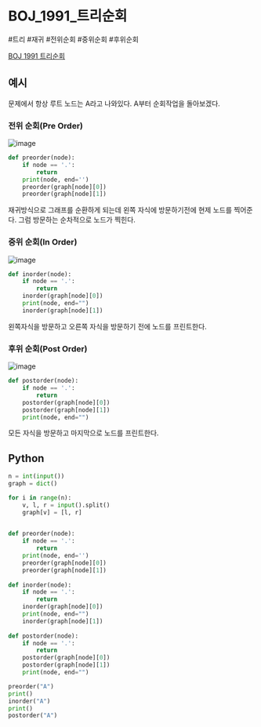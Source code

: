 # BOJ_1991_트리순회

#트리 #재귀 #전위순회 #중위순회 #후위순회

[BOJ 1991 트리순회](https://www.acmicpc.net/problem/1991)

## 예시

문제에서 항상 루트 노드는 A라고 나와있다. A부터 순회작업을 돌아보겠다.

### 전위 순회(Pre Order)
![image](https://user-images.githubusercontent.com/113662725/216817190-6c6f962e-810a-46a6-8bbc-0d0bed73f6c2.png)
```python
def preorder(node):
    if node == '.':
        return
    print(node, end='')
    preorder(graph[node][0])
    preorder(graph[node][1])
```
재귀방식으로 그래프를 순환하게 되는데 왼쪽 자식에 방문하기전에 현제 노드를 찍어준다. 그럼 방문하는 순차적으로 노드가 찍힌다.


### 중위 순회(In Order)
![image](https://user-images.githubusercontent.com/113662725/216817346-73e291ff-d492-4782-828b-1883e8d93187.png)
```python
def inorder(node):
    if node == '.':
        return
    inorder(graph[node][0])
    print(node, end="")
    inorder(graph[node][1])
```
왼쪽자식을 방문하고 오른쪽 자식을 방문하기 전에 노드를 프린트한다.

### 후위 순회(Post Order)
![image](https://user-images.githubusercontent.com/113662725/216817439-8a54915d-9575-45de-9a07-6910aa18c284.png)
```python
def postorder(node):
    if node == '.':
        return
    postorder(graph[node][0])
    postorder(graph[node][1])
    print(node, end="")
```
모든 자식을 방문하고 마지막으로 노드를 프린트한다.

## Python
```python
n = int(input())
graph = dict()

for i in range(n):
    v, l, r = input().split()
    graph[v] = [l, r]
    

def preorder(node):
    if node == '.':
        return
    print(node, end='')
    preorder(graph[node][0])
    preorder(graph[node][1])
        
def inorder(node):
    if node == '.':
        return
    inorder(graph[node][0])
    print(node, end="")
    inorder(graph[node][1])
        
def postorder(node):
    if node == '.':
        return
    postorder(graph[node][0])
    postorder(graph[node][1])
    print(node, end="")

preorder("A")
print()
inorder("A")
print()
postorder("A")
```
